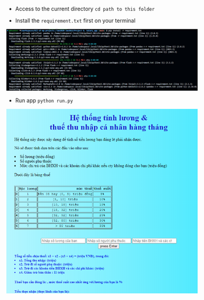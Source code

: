 - Access to the current directory `cd path to this folder`

- Install the `requirement.txt` first on your terminal

![Alt text](folder_img/image0.png)

- Run app `python run.py`

![Alt text](folder_img/image1.png)
